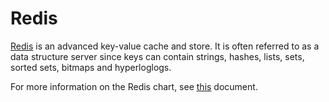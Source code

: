 # Redis

[Redis](https://redis.io/) is an advanced key-value cache and store. It is often referred to as a data structure server since keys can contain strings, hashes, lists, sets, sorted sets, bitmaps and hyperloglogs.

For more information on the Redis chart, see [this](https://github.com/helm/charts/tree/master/stable/redis) document.
